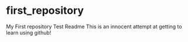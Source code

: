 # first_repository
My First repository
Test Readme
This is an innocent attempt at getting to learn using github! 
